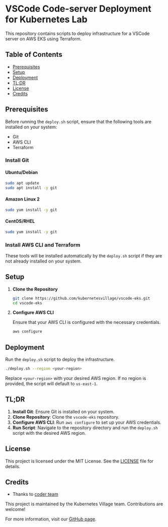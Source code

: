 
# VSCode Code-server Deployment for Kubernetes Lab

This repository contains scripts to deploy infrastructure for a VSCode server on AWS EKS using Terraform.

## Table of Contents

- [Prerequisites](#prerequisites)
- [Setup](#setup)
- [Deployment](#deployment)
- [TL;DR](#tldr)
- [License](#license)
- [Credits](#credits)

## Prerequisites

Before running the `deploy.sh` script, ensure that the following tools are installed on your system:

- Git
- AWS CLI
- Terraform

### Install Git

#### Ubuntu/Debian

```bash
sudo apt update
sudo apt install -y git
```

#### Amazon Linux 2

```bash
sudo yum install -y git
```

#### CentOS/RHEL

```bash
sudo yum install -y git
```

### Install AWS CLI and Terraform

These tools will be installed automatically by the `deploy.sh` script if they are not already installed on your system.

## Setup

1. **Clone the Repository**

    ```bash
    git clone https://github.com/kubernetesvillage/vscode-eks.git
    cd vscode-eks
    ```

2. **Configure AWS CLI**

    Ensure that your AWS CLI is configured with the necessary credentials.

    ```bash
    aws configure
    ```

## Deployment

Run the `deploy.sh` script to deploy the infrastructure.

```bash
./deploy.sh --region <your-region>
```

Replace `<your-region>` with your desired AWS region. If no region is provided, the script will default to `us-east-1`.

## TL;DR

1. **Install Git**: Ensure Git is installed on your system.
2. **Clone Repository**: Clone the `vscode-eks` repository.
3. **Configure AWS CLI**: Run `aws configure` to set up your AWS credentials.
4. **Run Script**: Navigate to the repository directory and run the `deploy.sh` script with the desired AWS region.

## License

This project is licensed under the MIT License. See the [LICENSE](LICENSE) file for details.

## Credits
- Thanks to [coder team](https://github.com/coder/deploy-code-server)


This project is maintained by the Kubernetes Village team. Contributions are welcome!

For more information, visit our [GitHub page](https://github.com/kubernetesvillage).
